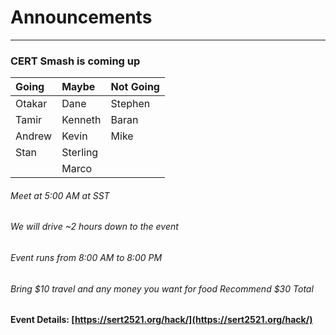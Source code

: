 # **Announcements**

---

### CERT Smash is coming up

| Going | Maybe | Not Going |
| :--- | :--- | :--- |
| Otakar | Dane | Stephen |
| Tamir | Kenneth | Baran |
| Andrew | Kevin | Mike |
| Stan | Sterling |  |
|  | Marco |  |

###### Meet at 5:00 AM at SST

###### We will drive ~2 hours down to the event

###### Event runs from 8:00 AM to 8:00 PM

###### Bring $10 travel and any money you want for food   _Recommend $30 Total_

#### **Event Details:** [https://sert2521.org/hack/](https://sert2521.org/hack/)



